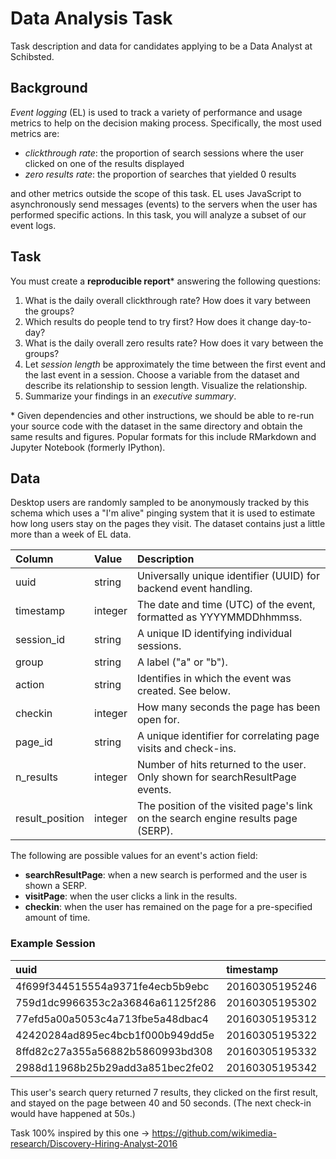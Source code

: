 
# Data Analysis Task

Task description and data for candidates applying to be a Data Analyst at Schibsted.

## Background

*Event logging* (EL) is used to track a variety of performance and usage metrics to help on the decision making process. Specifically, the most used metrics are:

- *clickthrough rate*: the proportion of search sessions where the user clicked on one of the results displayed
- *zero results rate*: the proportion of searches that yielded 0 results

and other metrics outside the scope of this task. EL uses JavaScript to asynchronously send messages (events) to the servers when the user has performed specific actions. In this task, you will analyze a subset of our event logs.

## Task

You must create a **reproducible report**\* answering the following questions:

1. What is the daily overall clickthrough rate? How does it vary between the groups?
2. Which results do people tend to try first? How does it change day-to-day?
3. What is the daily overall zero results rate? How does it vary between the groups?
4. Let *session length* be approximately the time between the first event and the last event in a session. Choose a variable from the dataset and describe its relationship to session length. Visualize the relationship.
5. Summarize your findings in an *executive summary*.

\* Given dependencies and other instructions, we should be able to re-run your source code with the dataset in the same directory and obtain the same results and figures. Popular formats for this include RMarkdown and Jupyter Notebook (formerly IPython).

## Data

Desktop users are randomly sampled to be anonymously tracked by this schema which uses a "I'm alive" pinging system that it is used to estimate how long users stay on the pages they visit. The dataset contains just a little more than a week of EL data.

| Column          | Value   | Description                                                                       |
|:----------------|:--------|:----------------------------------------------------------------------------------|
| uuid            | string  | Universally unique identifier (UUID) for backend event handling.                  |
| timestamp       | integer | The date and time (UTC) of the event, formatted as YYYYMMDDhhmmss.                |
| session_id      | string  | A unique ID identifying individual sessions.                                      |
| group           | string  | A label ("a" or "b").                                     |
| action          | string  | Identifies in which the event was created. See below.                             |
| checkin         | integer | How many seconds the page has been open for.                                      |
| page_id         | string  | A unique identifier for correlating page visits and check-ins.                    |
| n_results       | integer | Number of hits returned to the user. Only shown for searchResultPage events.      |
| result_position | integer | The position of the visited page's link on the search engine results page (SERP). |

The following are possible values for an event's action field:

- **searchResultPage**: when a new search is performed and the user is shown a SERP.
- **visitPage**: when the user clicks a link in the results.
- **checkin**: when the user has remained on the page for a pre-specified amount of time.

### Example Session

|uuid                             |      timestamp|session_id       |group |action           | checkin|page_id          | n_results| result_position|
|:--------------------------------|:--------------|:----------------|:-----|:----------------|-------:|:----------------|---------:|---------------:|
|4f699f344515554a9371fe4ecb5b9ebc | 20160305195246|001e61b5477f5efc |b     |searchResultPage |      NA|1b341d0ab80eb77e |         7|              NA|
|759d1dc9966353c2a36846a61125f286 | 20160305195302|001e61b5477f5efc |b     |visitPage        |      NA|5a6a1f75124cbf03 |        NA|               1|
|77efd5a00a5053c4a713fbe5a48dbac4 | 20160305195312|001e61b5477f5efc |b     |checkin          |      10|5a6a1f75124cbf03 |        NA|               1|
|42420284ad895ec4bcb1f000b949dd5e | 20160305195322|001e61b5477f5efc |b     |checkin          |      20|5a6a1f75124cbf03 |        NA|               1|
|8ffd82c27a355a56882b5860993bd308 | 20160305195332|001e61b5477f5efc |b     |checkin          |      30|5a6a1f75124cbf03 |        NA|               1|
|2988d11968b25b29add3a851bec2fe02 | 20160305195342|001e61b5477f5efc |b     |checkin          |      40|5a6a1f75124cbf03 |        NA|               1|

This user's search query returned 7 results, they clicked on the first result, and stayed on the page between 40 and 50 seconds. (The next check-in would have happened at 50s.)

Task 100% inspired by this one -> https://github.com/wikimedia-research/Discovery-Hiring-Analyst-2016



